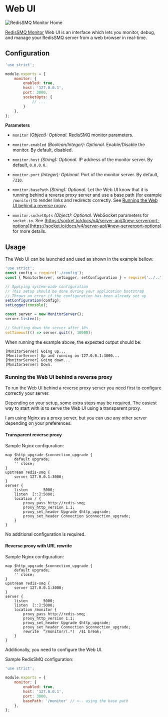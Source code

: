 # Web UI

![RedisSMQ Monitor Home](https://raw.githubusercontent.com/weyoss/redis-smq-monitor/master/screenshots/screenshot-00002.png)

[RedisSMQ Monitor](https://github.com/weyoss/redis-smq-monitor) Web UI is an interface which lets you monitor, debug, and manage your RedisSMQ server from a web browser in
real-time.

## Configuration

```javascript
'use strict';

module.exports = {
    monitor: {
        enabled: true,
        host: '127.0.0.1',
        port: 3000,
        socketOpts: {
            // ...
        }
    },
};
```

**Parameters**

- `monitor` *(Object): Optional.* RedisSMQ monitor parameters.

- `monitor.enabled` *(Boolean/Integer): Optional.* Enable/Disable the monitor. By default, disabled.

- `monitor.host` *(String): Optional.* IP address of the monitor server. By default, `0.0.0.0`.

- `monitor.port` *(Integer): Optional.* Port of the monitor server. By default, `7210`.

- `monitor.basePath` *(String): Optional.* Let the Web UI know that it is running behind a reverse proxy server and use a base path (for example `/monitor`) to render links and redirects correctly. See [Running the Web UI behind a reverse proxy](#running-the-web-ui-behind-a-reverse-proxy). 

- `monitor.socketOpts` *(Object): Optional.* WebSocket parameters for `socket.io`. See [https://socket.io/docs/v4/server-api/#new-serverport-options](https://socket.io/docs/v4/server-api/#new-serverport-options) for more details.

## Usage 

The Web UI can be launched and used as shown in the example bellow:

```javascript
'use strict';
const config = require('./config');
const { MonitorServer, setLogger, setConfiguration } = require('../..'); // require('redis-smq');

// Applying system-wide configuration
// This setup should be done during your application bootstrap
// Throws an error if the configuration has been already set up
setConfiguration(config);
setLogger(console);

const server = new MonitorServer();
server.listen();

// Shutting down the server after 10s
setTimeout(() => server.quit(), 10000);
```

When running the example above, the expected output should be:

```text
[MonitorServer] Going up...
[MonitorServer] Up and running on 127.0.0.1:3000...
[MonitorServer] Going down...
[MonitorServer] Down.
```

### Running the Web UI behind a reverse proxy

To run the Web UI behind a reverse proxy server you need first to configure correctly your server.

Depending on your setup, some extra steps may be required. The easiest way to start with is to serve the Web UI using a transparent proxy.

I am using Nginx as a proxy server, but you can use any other server depending on your preferences.

#### Transparent reverse proxy

Sample Nginx configuration:

```text
map $http_upgrade $connection_upgrade {
    default upgrade;
    '' close;
}
upstream redis-smq {
    server 127.0.0.1:3000;
}
server {
    listen       5000;
    listen  [::]:5000;
    location / {
        proxy_pass http://redis-smq;
        proxy_http_version 1.1;
        proxy_set_header Upgrade $http_upgrade;
        proxy_set_header Connection $connection_upgrade;
    }
}
```

No additional configuration is required.

#### Reverse proxy with URL rewrite

Sample Nginx configuration:

```text
map $http_upgrade $connection_upgrade {
    default upgrade;
    '' close;
}
upstream redis-smq {
    server 127.0.0.1:3000;
}
server {
    listen       5000;
    listen  [::]:5000;
    location /monitor {
        proxy_pass http://redis-smq;
        proxy_http_version 1.1;
        proxy_set_header Upgrade $http_upgrade;
        proxy_set_header Connection $connection_upgrade;
        rewrite  ^/monitor/(.*)  /$1 break;
    }
}
```

Additionally, you need to configure the Web UI.

Sample RedisSMQ configuration:

```javascript
'use strict';

module.exports = {
    monitor: {
        enabled: true,
        host: '127.0.0.1',
        port: 3000,
        basePath: '/monitor' // <-- using the base path
    },
};
```

